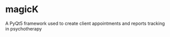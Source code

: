 # magicK
A PyQt5 framework used to create client appointments and reports tracking in psychotherapy

